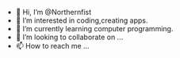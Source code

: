 - 👋 Hi, I’m @Northernfist
- 👀 I’m interested in coding,creating apps.
- 🌱 I’m currently learning computer programming.
- 💞️ I’m looking to collaborate on ...
- 📫 How to reach me ...

<!---
Northernfist/Northernfist is a ✨ special ✨ repository because its `README.md` (this file) appears on your GitHub profile.
You can click the Preview link to take a look at your changes.
--->
